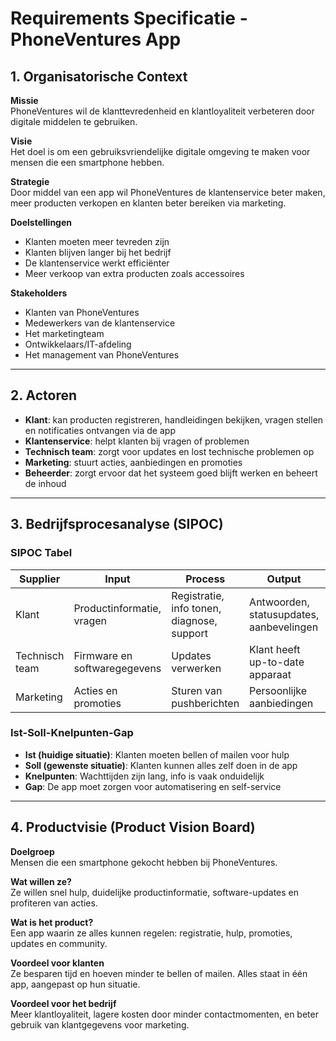 # Requirements Specificatie - PhoneVentures App

## 1. Organisatorische Context

**Missie**  
PhoneVentures wil de klanttevredenheid en klantloyaliteit verbeteren door digitale middelen te gebruiken.

**Visie**  
Het doel is om een gebruiksvriendelijke digitale omgeving te maken voor mensen die een smartphone hebben.

**Strategie**  
Door middel van een app wil PhoneVentures de klantenservice beter maken, meer producten verkopen en klanten beter bereiken via marketing.

**Doelstellingen**  
- Klanten moeten meer tevreden zijn  
- Klanten blijven langer bij het bedrijf  
- De klantenservice werkt efficiënter  
- Meer verkoop van extra producten zoals accessoires  

**Stakeholders**  
- Klanten van PhoneVentures  
- Medewerkers van de klantenservice  
- Het marketingteam  
- Ontwikkelaars/IT-afdeling  
- Het management van PhoneVentures  

---

## 2. Actoren

- **Klant**: kan producten registreren, handleidingen bekijken, vragen stellen en notificaties ontvangen via de app  
- **Klantenservice**: helpt klanten bij vragen of problemen  
- **Technisch team**: zorgt voor updates en lost technische problemen op  
- **Marketing**: stuurt acties, aanbiedingen en promoties  
- **Beheerder**: zorgt ervoor dat het systeem goed blijft werken en beheert de inhoud  

---

## 3. Bedrijfsprocesanalyse (SIPOC)

### SIPOC Tabel

| Supplier       | Input                              | Process                                                | Output                                           | Customer       |
|----------------|------------------------------------|--------------------------------------------------------|--------------------------------------------------|----------------|
| Klant          | Productinformatie, vragen          | Registratie, info tonen, diagnose, support             | Antwoorden, statusupdates, aanbevelingen         | Klant          |
| Technisch team | Firmware en softwaregegevens       | Updates verwerken                                      | Klant heeft up-to-date apparaat                  | Klant          |
| Marketing      | Acties en promoties                | Sturen van pushberichten                               | Persoonlijke aanbiedingen                         | Klant          |

### Ist-Soll-Knelpunten-Gap

- **Ist (huidige situatie)**: Klanten moeten bellen of mailen voor hulp  
- **Soll (gewenste situatie)**: Klanten kunnen alles zelf doen in de app  
- **Knelpunten**: Wachttijden zijn lang, info is vaak onduidelijk  
- **Gap**: De app moet zorgen voor automatisering en self-service  

---

## 4. Productvisie (Product Vision Board)

**Doelgroep**  
Mensen die een smartphone gekocht hebben bij PhoneVentures.

**Wat willen ze?**  
Ze willen snel hulp, duidelijke productinformatie, software-updates en profiteren van acties.

**Wat is het product?**  
Een app waarin ze alles kunnen regelen: registratie, hulp, promoties, updates en community.

**Voordeel voor klanten**  
Ze besparen tijd en hoeven minder te bellen of mailen. Alles staat in één app, aangepast op hun situatie.

**Voordeel voor het bedrijf**  
Meer klantloyaliteit, lagere kosten door minder contactmomenten, en beter gebruik van klantgegevens voor marketing.
